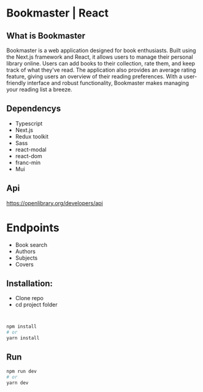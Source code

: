 # Bookmaster  |  React 

## What is Bookmaster
Bookmaster is a web application designed for book enthusiasts.
Built using the Next.js framework and React, it allows users to manage their personal library online.
Users can add books to their collection, rate them, and keep track of what they've read.
The application also provides an average rating feature, giving users an overview of their reading preferences. 
With a user-friendly interface and robust functionality, Bookmaster makes managing your reading list a breeze.

## Dependencys

- Typescript
- Next.js
- Redux toolkit
- Sass
- react-modal
- react-dom
- franc-min
- Mui

## Api
https://openlibrary.org/developers/api

# Endpoints
- Book search
- Authors
- Subjects
- Covers 

## Installation:

- Clone repo
- cd project folder

```bash


npm install
# or
yarn install

```

## Run

```bash
npm run dev
# or
yarn dev
```
